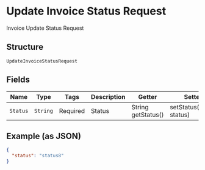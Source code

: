 
# Update Invoice Status Request

Invoice Update Status Request

## Structure

`UpdateInvoiceStatusRequest`

## Fields

| Name | Type | Tags | Description | Getter | Setter |
|  --- | --- | --- | --- | --- | --- |
| `Status` | `String` | Required | Status | String getStatus() | setStatus(String status) |

## Example (as JSON)

```json
{
  "status": "status8"
}
```


